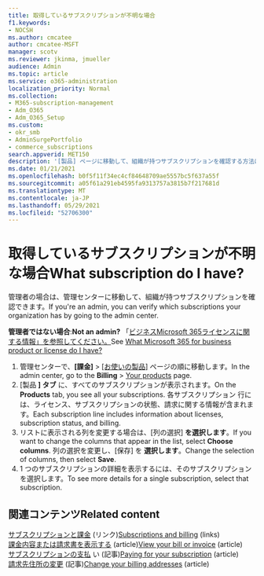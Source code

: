 ```yaml
---
title: 取得しているサブスクリプションが不明な場合
f1.keywords:
- NOCSH
ms.author: cmcatee
author: cmcatee-MSFT
manager: scotv
ms.reviewer: jkinma, jmueller
audience: Admin
ms.topic: article
ms.service: o365-administration
localization_priority: Normal
ms.collection:
- M365-subscription-management
- Adm_O365
- Adm_O365_Setup
ms.custom:
- okr_smb
- AdminSurgePortfolio
- commerce_subscriptions
search.appverid: MET150
description: '[製品] ページに移動して、組織が持つサブスクリプションを確認する方法について学習します。'
ms.date: 01/21/2021
ms.openlocfilehash: b0f5f11f34ec4cf84648709ae5557bc5f637a55f
ms.sourcegitcommit: a05f61a291eb4595fa9313757a3815b7f217681d
ms.translationtype: MT
ms.contentlocale: ja-JP
ms.lasthandoff: 05/29/2021
ms.locfileid: "52706300"
---
```

# <a name="what-subscription-do-i-have"></a><span data-ttu-id="ee712-103">取得しているサブスクリプションが不明な場合</span><span class="sxs-lookup"><span data-stu-id="ee712-103">What subscription do I have?</span></span>

<span data-ttu-id="ee712-104">管理者の場合は、管理センターに移動して、組織が持つサブスクリプションを確認できます。</span><span class="sxs-lookup"><span data-stu-id="ee712-104">If you're an admin, you can verify which subscriptions your organization has by going to the admin center.</span></span>
  
<span data-ttu-id="ee712-105">**管理者ではない場合**:</span><span class="sxs-lookup"><span data-stu-id="ee712-105">**Not an admin?**</span></span> <span data-ttu-id="ee712-106">「[ビジネスMicrosoft 365ライセンスに関する情報」を参照してください。](https://support.microsoft.com/office/f8ab5e25-bf3f-4a47-b264-174b1ee925fd)</span><span class="sxs-lookup"><span data-stu-id="ee712-106">See [What Microsoft 365 for business product or license do I have?](https://support.microsoft.com/office/f8ab5e25-bf3f-4a47-b264-174b1ee925fd)</span></span>

1. <span data-ttu-id="ee712-107">管理センターで、**[課金]** \> <a href="https://go.microsoft.com/fwlink/p/?linkid=842054" target="_blank">[お使いの製品]</a> ページの順に移動します。</span><span class="sxs-lookup"><span data-stu-id="ee712-107">In the admin center, go to the **Billing** \> <a href="https://go.microsoft.com/fwlink/p/?linkid=842054" target="_blank">Your products</a> page.</span></span>
2. <span data-ttu-id="ee712-108">[製品 **] タブ** に、すべてのサブスクリプションが表示されます。</span><span class="sxs-lookup"><span data-stu-id="ee712-108">On the **Products** tab, you see all your subscriptions.</span></span> <span data-ttu-id="ee712-109">各サブスクリプション 行には、ライセンス、サブスクリプションの状態、請求に関する情報が含まれます。</span><span class="sxs-lookup"><span data-stu-id="ee712-109">Each subscription line includes information about licenses, subscription status, and billing.</span></span>
3. <span data-ttu-id="ee712-110">リストに表示される列を変更する場合は、[列の選択] **を選択します**。</span><span class="sxs-lookup"><span data-stu-id="ee712-110">If you want to change the columns that appear in the list, select **Choose columns**.</span></span> <span data-ttu-id="ee712-111">列の選択を変更し、[保存] を **選択します**。</span><span class="sxs-lookup"><span data-stu-id="ee712-111">Change the selection of columns, then select **Save**.</span></span>
4. <span data-ttu-id="ee712-112">1 つのサブスクリプションの詳細を表示するには、そのサブスクリプションを選択します。</span><span class="sxs-lookup"><span data-stu-id="ee712-112">To see more details for a single subscription, select that subscription.</span></span>

## <a name="related-content"></a><span data-ttu-id="ee712-113">関連コンテンツ</span><span class="sxs-lookup"><span data-stu-id="ee712-113">Related content</span></span>
  
<span data-ttu-id="ee712-114">[サブスクリプションと課金](../../commerce/index.yml) (リンク)</span><span class="sxs-lookup"><span data-stu-id="ee712-114">[Subscriptions and billing](../../commerce/index.yml) (links)</span></span>\
<span data-ttu-id="ee712-115">[課金内容または請求書を表示する](../../commerce/billing-and-payments/view-your-bill-or-invoice.md) (article)</span><span class="sxs-lookup"><span data-stu-id="ee712-115">[View your bill or invoice](../../commerce/billing-and-payments/view-your-bill-or-invoice.md) (article)</span></span>\
<span data-ttu-id="ee712-116">[サブスクリプションの支払](../../commerce/billing-and-payments/pay-for-your-subscription.md) い (記事)</span><span class="sxs-lookup"><span data-stu-id="ee712-116">[Paying for your subscription](../../commerce/billing-and-payments/pay-for-your-subscription.md) (article)</span></span>\
<span data-ttu-id="ee712-117">[請求先住所の変更](../../commerce/billing-and-payments/change-your-billing-addresses.md) (記事)</span><span class="sxs-lookup"><span data-stu-id="ee712-117">[Change your billing addresses](../../commerce/billing-and-payments/change-your-billing-addresses.md) (article)</span></span>